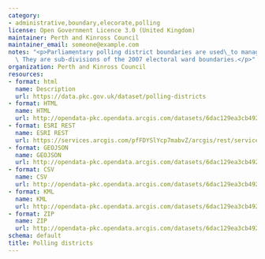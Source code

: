 ```yaml
---
category:
- administrative,boundary,elecorate,polling
license: Open Government Licence 3.0 (United Kingdom)
maintainer: Perth and Kinross Council
maintainer_email: someone@example.com
notes: "<p>Parliamentary polling district boundaries are used\_to manage elections.\
  \ They are sub-divisions of the 2007 electoral ward boundaries.</p>"
organization: Perth and Kinross Council
resources:
- format: html
  name: Description
  url: https://data.pkc.gov.uk/dataset/polling-districts
- format: HTML
  name: HTML
  url: http://opendata-pkc.opendata.arcgis.com/datasets/6dac129ea3cb492b961186e316e09690_0
- format: ESRI REST
  name: ESRI REST
  url: https://services.arcgis.com/pfFDYSlYcp7mabvZ/arcgis/rest/services/Polling_districts/FeatureServer/0
- format: GEOJSON
  name: GEOJSON
  url: http://opendata-pkc.opendata.arcgis.com/datasets/6dac129ea3cb492b961186e316e09690_0.geojson
- format: CSV
  name: CSV
  url: http://opendata-pkc.opendata.arcgis.com/datasets/6dac129ea3cb492b961186e316e09690_0.csv
- format: KML
  name: KML
  url: http://opendata-pkc.opendata.arcgis.com/datasets/6dac129ea3cb492b961186e316e09690_0.kml
- format: ZIP
  name: ZIP
  url: http://opendata-pkc.opendata.arcgis.com/datasets/6dac129ea3cb492b961186e316e09690_0.zip
schema: default
title: Polling districts
---
```

